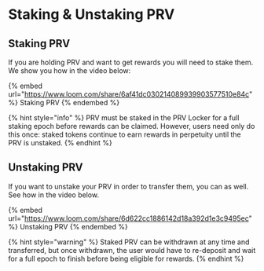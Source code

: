 # Staking & Unstaking PRV

## Staking PRV

If you are holding PRV and want to get rewards you will need to stake them. We show you how in the video below:

{% embed url="https://www.loom.com/share/6af41dc030214089939903577510e84c" %}
Staking PRV
{% endembed %}

{% hint style="info" %}
PRV must be staked in the PRV Locker for a full staking epoch before rewards can be claimed. However, users need only do this once: staked tokens continue to earn rewards in perpetuity until the PRV is unstaked.
{% endhint %}

## Unstaking PRV

If you want to unstake your PRV in order to transfer them, you can as well. See how in the video below.

{% embed url="https://www.loom.com/share/6d622cc1886142d18a392d1e3c9495ec" %}
Unstaking PRV
{% endembed %}

{% hint style="warning" %}
Staked PRV can be withdrawn at any time and transferred, but once withdrawn, the user would have to re-deposit and wait for a full epoch to finish before being eligible for rewards.
{% endhint %}
